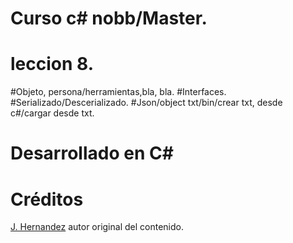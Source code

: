 # Curso c# nobb/Master. 
# leccion 8. 
#Objeto, persona/herramientas,bla, bla.
#Interfaces.
#Serializado/Descerializado.
#Json/object txt/bin/crear txt, desde c#/cargar desde txt.

# Desarrollado en C#

 # Créditos
  [J. Hernandez](https://github.com/Jorge-E-HH) autor original del contenido.
